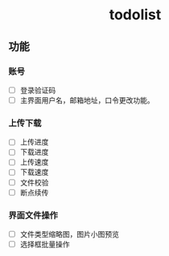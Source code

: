 # <center>todolist</center>
## 功能
### 账号
* [ ] 登录验证码
* [ ] 主界面用户名，邮箱地址，口令更改功能。 
### 上传下载
* [ ] 上传进度
* [ ] 下载进度
* [ ] 上传速度
* [ ] 下载速度
* [ ] 文件校验
* [ ] 断点续传
### 界面文件操作
* [ ] 文件类型缩略图，图片小图预览
* [ ] 选择框批量操作

